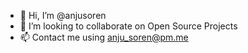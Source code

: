 - 👋 Hi, I’m @anjusoren
- 💞️ I’m looking to collaborate on Open Source Projects
- 📫 Contact me using anju_soren@pm.me

<!---
anjusoren/anjusoren is a ✨ special ✨ repository because its `README.md` (this file) appears on your GitHub profile.
You can click the Preview link to take a look at your changes.
--->
